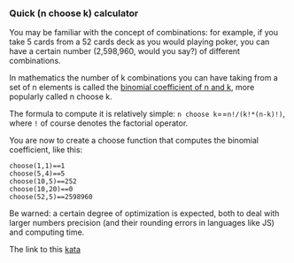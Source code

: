 ### Quick (n choose k) calculator

You may be familiar with the concept of combinations: for example, if you take 5 cards from a 52 cards deck as you would playing poker, you can have a certain number (2,598,960, would you say?) of different combinations.

In mathematics the number of k combinations you can have taking from a set of n elements is called the [binomial coefficient of n and k](https://en.wikipedia.org/wiki/Combination), more popularly called n choose k.

The formula to compute it is relatively simple: `n choose k`==`n!/(k!*(n-k)!)`, where `!` of course denotes the factorial operator.

You are now to create a choose function that computes the binomial coefficient, like this:
```
choose(1,1)==1
choose(5,4)==5
choose(10,5)==252
choose(10,20)==0
choose(52,5)==2598960
```
Be warned: a certain degree of optimization is expected, both to deal with larger numbers precision (and their rounding errors in languages like JS) and computing time.  

The link to this [kata](https://www.codewars.com/kata/quick-n-choose-k-calculator/javascript)
